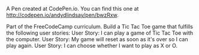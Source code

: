 
A Pen created at CodePen.io. You can find this one at http://codepen.io/andydlindsay/pen/bwzRxw.

 Part of the FreeCodeCamp curriculum. Build a Tic Tac Toe game that fulfills the following user stories:
User Story: I can play a game of Tic Tac Toe with the computer.
User Story: My game will reset as soon as it's over so I can play again.
User Story: I can choose whether I want to play as X or O.
